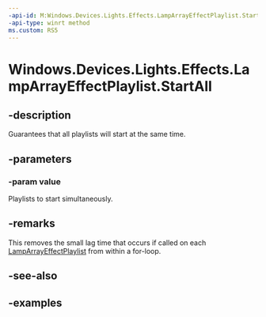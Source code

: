 ```yaml
---
-api-id: M:Windows.Devices.Lights.Effects.LampArrayEffectPlaylist.StartAll(Windows.Foundation.Collections.IIterable{Windows.Devices.Lights.Effects.LampArrayEffectPlaylist})
-api-type: winrt method
ms.custom: RS5
---
```


<!-- Method syntax.
public void LampArrayEffectPlaylist.StartAll(IIterable<LampArrayEffectPlaylist> value)
-->

# Windows.Devices.Lights.Effects.LampArrayEffectPlaylist.StartAll

## -description
Guarantees that all playlists will start at the same time.

## -parameters
### -param value
Playlists to start simultaneously.

## -remarks
This removes the small lag time that occurs if called on each [LampArrayEffectPlaylist](lamparrayeffectplaylist.md) from within a for-loop.

## -see-also

## -examples

